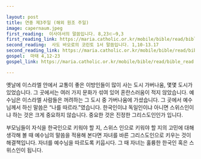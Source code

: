 ```yaml
---

layout: post
title: 연중 제3주일 (해외 원조 주일)
image: capernaum.jpeg
first_reading:  이사야서의 말씀입니다. 8,23ㄷ―9,3
first_reading_link: https://maria.catholic.or.kr/mobile/bible/read/bible_read.asp?m=1&n=129&p=8
second_reading:  사도 바오로의 코린토 1서 말씀입니다. 1,10-13.17
second_reading_link: https://maria.catholic.or.kr/mobile/bible/read/bible_read.asp?m=2&n=153&p=1
gospel:  마태 4,12-23
gospel_link: https://maria.catholic.or.kr/mobile/bible/read/bible_read.asp?m=2&n=147&p=4

---
```


옛날에 이스라엘 안에서 교통이 좋은 이방인들이 많이 사는 도시 가버나움, 몇몇 도시가 있었습니다. 그 곳에서는 여러 가지 문화가 섞여 있어 혼란스러움이 적지 않았습니다. 예수님은 이스라엘 사람들은 꺼려하는 그 도시 중 가버나움에 가셨습니다.
그 곳에서 예수님께서 하신 말씀은 “나를 따르라.”였습니다.
한국인이냐 독일인이냐 아니면 스위스인이냐 하는 것은 크게 중요하지 않습니다. 중요한 것은 진정한 그리스도인인가 입니다.

부모님들이 자식을 한국인으로 키워야 할 지, 스위스 인으로 키워야 할 지의 고민에 대해 생각해 볼 때 예수님의 말씀을 적용해 본다면 자녀를 바른 그리스도인으로 키우는 것이 해결책입니다. 자녀를 예수님을 따르도록 키웁시다. 그 때 자녀는 훌륭한 한국인 혹은 스위스인이 됩니다.
